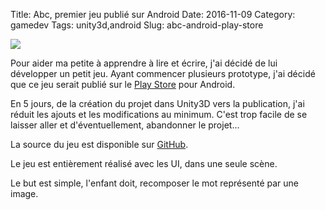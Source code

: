 Title: Abc, premier jeu publié sur Android
Date: 2016-11-09
Category: gamedev
Tags: unity3d,android
Slug: abc-android-play-store

![](/images/abc.png)

Pour aider ma petite à apprendre à lire et écrire, j'ai décidé de lui développer un petit jeu. Ayant commencer plusieurs prototype, j'ai décidé que ce jeu serait publié sur le [Play Store](https://play.google.com/store/apps/details?id=com.birkoss.lettres) pour Android.

En 5 jours, de la création du projet dans Unity3D vers la publication, j'ai réduit les ajouts et les modifications au minimum. C'est trop facile de se laisser aller et d'éventuellement, abandonner le projet...

La source du jeu est disponible sur [GitHub](https://github.com/birkoss/Lettres).

Le jeu est entièrement réalisé avec les UI, dans une seule scène.

Le but est simple, l'enfant doit, recomposer le mot représenté par une image.
